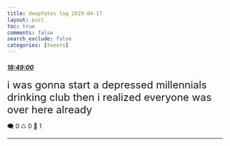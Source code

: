 ```yaml
---
title: deepfates log 2019-04-17
layout: post
toc: true
comments: false
search_exclude: false
categories: [tweets]
---
```



#### <a href = "https://twitter.com/deepfates/status/1118677774602948609">*18:49:00*</a>

<font size="5">i was gonna start a depressed millennials drinking club then i realized everyone was over here already</font>



🗨️ 0 ♺ 0 🤍  1   

---
    
            

